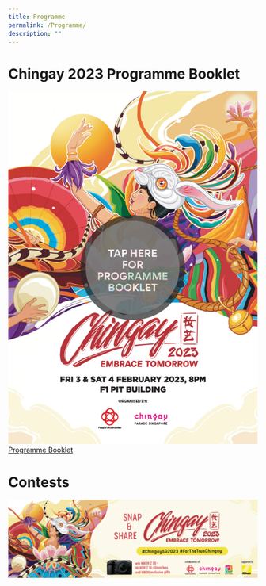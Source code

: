 ```yaml
---
title: Programme
permalink: /Programme/
description: ""
---
```

# Chingay 2023 Programme Booklet

<a href="https://go.gov.sg/test-chingay-programme-booklet" target="_blank"><img src="/images/ProgBkltTap.png"></a>
[Programme Booklet](/files/test%20-%20Chingay%202023%20Programme%20Booklet.pdf)


# Contests

![Chingay 2023 Insta Contest](/images/Chingay%202023%20Insta%20Contest.jpeg)